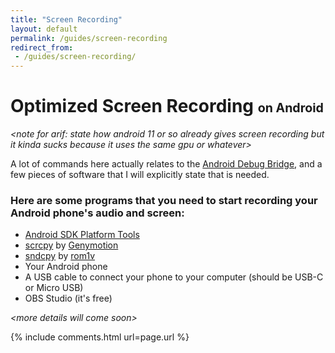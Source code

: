 ```yaml
---
title: "Screen Recording"
layout: default
permalink: /guides/screen-recording
redirect_from:
 - /guides/screen-recording/
---
```

# Optimized Screen Recording <span style="font-size:70%">on Android</span>

_&lt;note for arif: state how android 11 or so already gives screen recording but it kinda sucks because it uses the same gpu or whatever&gt;_

A lot of commands here actually relates to the [Android Debug Bridge](https://arialhamed.github.io/guides/adb), and a few pieces of software that I will explicitly state that is needed.

### Here are some programs that you need to start recording your Android phone's audio and screen:
* <a href="https://developer.android.com/studio/releases/platform-tools">Android SDK Platform Tools</a>
* <a href="https://github.com/Genymobile/scrcpy/releases/tag/v1.23">scrcpy</a> by <a href="http://genymobile.com/">Genymotion</a>
* <a href="https://github.com/rom1v/sndcpy/releases/tag/v1.1">sndcpy</a> by <a href="https://github.com/rom1v">rom1v</a>
* Your Android phone
* A USB cable to connect your phone to your computer (should be USB-C or Micro USB)
* OBS Studio (it's free)

_&lt;more details will come soon&gt;_

{% include comments.html url=page.url %}